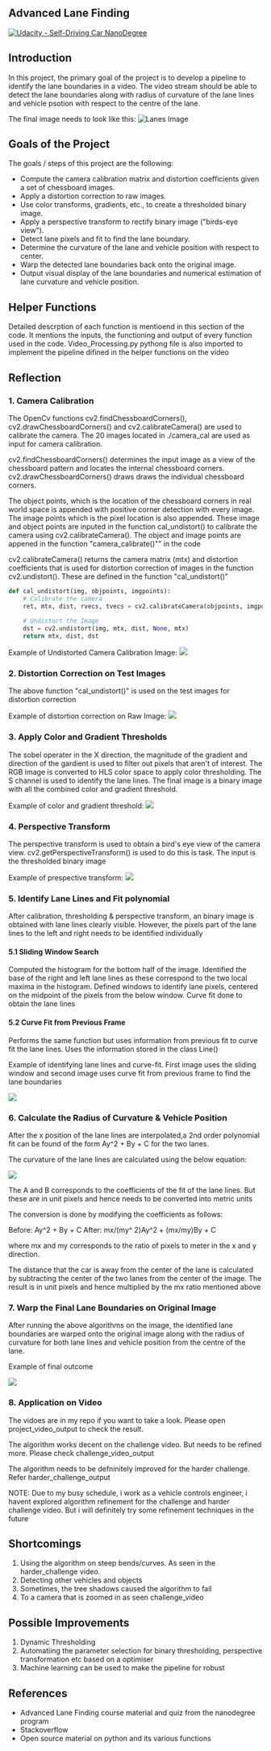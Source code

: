 ## Advanced Lane Finding
[![Udacity - Self-Driving Car NanoDegree](https://s3.amazonaws.com/udacity-sdc/github/shield-carnd.svg)](http://www.udacity.com/drive)

 
## Introduction
In this project, the primary goal of the project is to develop a pipeline to identify the lane boundaries in a video. The video stream should be able to detect the lane boundaries along with radius of curvature of the lane lines and vehicle psotion with respect to the centre of the lane.

The final image needs to look like this:
![Lanes Image](./examples/example_output.jpg)

## Goals of the Project
The goals / steps of this project are the following:
* Compute the camera calibration matrix and distortion coefficients given a set of chessboard images.
* Apply a distortion correction to raw images.
* Use color transforms, gradients, etc., to create a thresholded binary image.
* Apply a perspective transform to rectify binary image ("birds-eye view").
* Detect lane pixels and fit to find the lane boundary.
* Determine the curvature of the lane and vehicle position with respect to center.
* Warp the detected lane boundaries back onto the original image.
* Output visual display of the lane boundaries and numerical estimation of lane curvature and vehicle position.


## Helper Functions
Detailed descrption of each function is mentioend in this section of the code. It mentions the inputs, the functioning and output of every function used in the code. Video_Processing.py pythong file is also imported to implement the pipeline difined in the helper functions on the video


## Reflection
### 1. Camera Calibration
The OpenCv functions cv2.findChessboardCorners(), cv2.drawChessboardCorners() and cv2.calibrateCamera() are used to calibrate the camera. The 20 images located in ./camera_cal are used as input for camera calibration.

cv2.findChessboardCorners() determines the input image as a view of the chessboard pattern and locates the internal chessboard corners. cv2.drawChessboardCorners() draws draws the individual chessboard corners.

The object points, which is the location of the chessboard corners in real world space is appended with positive corner detection with every image. The image points which is the pixel location is also appended. These image and object points are inputed in the function cal_undistort() to calibrate the camera using cv2.calibrateCamera(). The object and image points are appened in the function "camera_calibrate()"" in the code

cv2.calibrateCamera() returns the camera matrix (mtx) and distortion coefficients that is used for distortion correction of images in the function cv2.undistort(). These are defined in the function "cal_undistort()"
``` python
def cal_undistort(img, objpoints, imgpoints):
    # Calibrate the camera
    ret, mtx, dist, rvecs, tvecs = cv2.calibrateCamera(objpoints, imgpoints, img.shape[1::-1], None, None)
    
    # Undistort the Image
    dst = cv2.undistort(img, mtx, dist, None, mtx)
    return mtx, dist, dst
```

Example of Undistorted Camera Calibration Image:
![](output_images/Image1.PNG)


### 2. Distortion Correction on Test Images
The above function "cal_undistort()" is used on the test images for distortion correction

Example of distortion correction on Raw Image:
![](output_images/Image2.PNG)


### 3. Apply Color and Gradient Thresholds
The sobel operater in the X direction, the magnitude of the gradient and direction of the gardient is used to filter out pixels that aren't of interest. The RGB image is converted to HLS color space to apply color thresholding. The S channel is used to identify the lane lines. The final image is a binary image with all the combined color and gradient threshold.

Example of color and gradient threshold:
![](output_images/Image3.PNG)


### 4. Perspective Transform
The perspective transform is used to obtain a bird's eye view of the camera view. cv2.getPerspectiveTransform() is used to do this is task. The input is the thresholded binary image

Example of prespective transform:
![](output_images/Image4.PNG)


### 5. Identify Lane Lines and Fit polynomial
After calibration, thresholding & perspective transform, an binary image is obtained with lane lines clearly visible. However, the pixels part of the lane lines to the left and right needs to be identified individually

#### 5.1 Sliding Window Search
Computed the histogram for the bottom half of the image. Identified the base of the right and left lane lines as these correspond to the two local maxima in the histogram. Defined windows to identify lane pixels, centered on the midpoint of the pixels from the below window. Curve fit done to obtain the lane lines

#### 5.2 Curve Fit from Previous Frame
Performs the same function but uses information from previous fit to curve fit the lane lines. Uses the information stored in the class Line()

Example of identifying lane lines and curve-fit. First image uses the sliding window and second image uses curve fit from previous frame to find the lane boundaries

![](output_images/Image8.PNG)


### 6. Calculate the Radius of Curvature & Vehicle Position
After the x position of the lane lines are interpolated,a  2nd order polynomial fit can be found of the form Ay^2 + By + C for the two lanes.

The curvature of the lane lines are calculated using the below equation:

![](output_images/RC.PNG)

The A and B corresponds to the coefficients of the fit of the lane lines. But these are in unit pixels and hence needs to be converted into metric units

The conversion is done by modifying the coefficients as follows:

Before: Ay^2 + By + C
After: mx/(my^ 2)Ay^2 + (mx/my)By + C

where mx and my corresponds to the ratio of pixels to meter in the x and y direction.

The distance that the car is away from the center of the lane is calculated by subtracting the center of the two lanes from the center of the image. The result is in unit pixels and hence multiplied by the mx ratio mentioned above


### 7. Warp the Final Lane Boundaries on Original Image
After running the above algorithms on the image, the identified lane boundaries are warped onto the original image along with the radius of curvature for both lane lines and vehicle position from the centre of the lane.

Example of final outcome

![](output_images/Image7.PNG)


### 8. Application on Video
The vidoes are in my repo if you want to take a look. Please open project_video_output to check the result. 

The algorithm works decent on the challenge video. But needs to be refined more. Please check challenge_video_output

The algorithm needs to be defninitely improved for the harder challenge. Refer harder_challenge_output

NOTE: Due to my busy schedule, i work as a vehicle controls engineer, i havent explored algorithm refinement for the challenge and harder challenge video. But i will definitely try some refinement techniques in the future


## Shortcomings
1. Using the algorithm on steep bends/curves. As seen in the harder_challenge video.
2. Detecting other vehicles and objects
3. Sometimes, the tree shadows caused the algorithm to fail
3. To a camera that is zoomed in as seen challenge_video

## Possible Improvements
1. Dynamic Thresholding 
2. Automatiing the parameter selection for binary thresholding, perspective transformation etc based on a optimiser
3. Machine learning can be used to make the pipeline for robust


## References 
* Advanced Lane Finding course material and quiz from the nanodegree program
* Stackoverflow
* Open source material on python and its various functions
